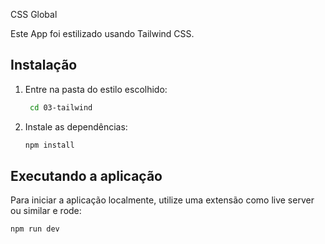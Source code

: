 CSS Global

Este App foi estilizado usando Tailwind CSS.

## Instalação

1. Entre na pasta do estilo escolhido:

   ```bash
    cd 03-tailwind
   ```

2. Instale as dependências:

   ```bash
   npm install
   ```

## Executando a aplicação

Para iniciar a aplicação localmente, utilize uma extensão como live server ou similar
e rode:

```bash
npm run dev
```
